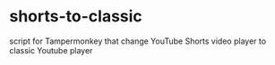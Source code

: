 # shorts-to-classic
script for Tampermonkey that change YouTube Shorts video player to classic Youtube player
